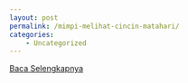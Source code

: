 ```yaml
---
layout: post
permalink: /mimpi-melihat-cincin-matahari/
categories:
    - Uncategorized
---
```


[Baca Selengkapnya](/03)